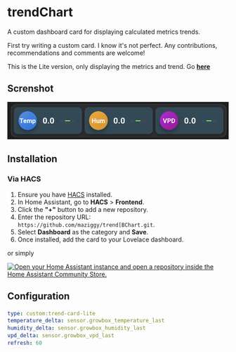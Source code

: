 # trendChart

A custom dashboard card for displaying calculated metrics trends.

First try writing a custom card. I know it's not perfect. Any contributions, recommendations and comments are welcome!

This is the Lite version, only displaying the metrics and trend. Go <b> <a href="https://github.com/maziggy/trendCard">here</a></b>

## Screnshot

![Screnshot](https://raw.githubusercontent.com/maziggy/trendCardLite/refs/heads/main/screenshots/trendCardLite-Screenshot.png)

## Installation

### Via HACS

1. Ensure you have [HACS](https://hacs.xyz/) installed.
2. In Home Assistant, go to **HACS** > **Frontend**.
3. Click the **"+"** button to add a new repository.
4. Enter the repository URL: `https://github.com/maziggy/trend[BChart.git`.
5. Select **Dashboard** as the category and **Save**.
6. Once installed, add the card to your Lovelace dashboard.

or simply

[![Open your Home Assistant instance and open a repository inside the Home Assistant Community Store.](https://my.home-assistant.io/badges/hacs_repository.svg)](https://my.home-assistant.io/redirect/hacs_repository/?owner=Martin+Ziegler&repository=https%3A%2F%2Fgithub.com%2Fmaziggy%2FppfdChart.git&category=Dashboard)

## Configuration

```yaml
type: custom:trend-card-lite
temperature_delta: sensor.growbox_temperature_last
humidity_delta: sensor.growbox_humidity_last
vpd_delta: sensor.growbox_vpd_last
refresh: 60
